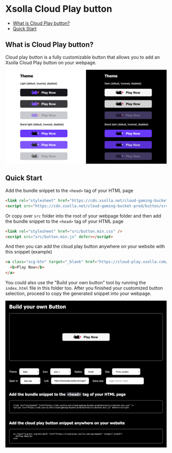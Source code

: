 # Xsolla Cloud Play button

- [What is Cloud Play button?](#what-is-pay-station-sdk)
- [Quick Start](#quick-start)

## What is Cloud Play button?

Cloud play button is a fully customizable button that allows you to add an Xsolla Cloud Play button on your webpage.

![Cloud play button screenshot](./screenshot-01.png "Cloud play button")

## Quick Start

Add the bundle snippet to the `<head>` tag of your HTML page

```html
<link rel="stylesheet" href="https://cdn.xsolla.net/cloud-gaming-bucket-prod/button/src/button.min.css" />
<script src="https://cdn.xsolla.net/cloud-gaming-bucket-prod/button/src/button.min.js" defer></script>
```

Or copy over `src` folder into the root of your webpage folder and then add the bundle snippet to the `<head>` tag of your HTML page

```html
<link rel="stylesheet" href="src/button.min.css" />
<script src="src/button.min.js" defer></script>
```

And then you can add the cloud play button anywhere on your website with this snippet (example)

```html
<a class="xcg-btn" target="_blank" href="https://cloud-play.xsolla.com/cgs/doomer">
  <b>Play Now</b>
</a>
```

You could also use the "Build your own button" tool by running the `index.html` file in this folder too. After you finished your customized button selection, proceed to copy the generated snippet into your webpage.

![Generate your own button screenshot](./screenshot-02.png "Generate your own button")

